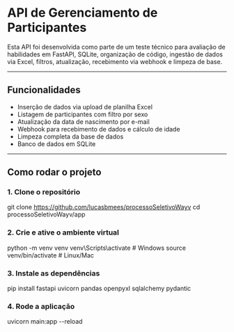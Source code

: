 #  API de Gerenciamento de Participantes

Esta API foi desenvolvida como parte de um teste técnico para avaliação de habilidades em FastAPI, SQLite, organização de código, ingestão de dados via Excel, filtros, atualização, recebimento via webhook e limpeza de base.

---

## Funcionalidades

-  Inserção de dados via upload de planilha Excel
-  Listagem de participantes com filtro por sexo
-  Atualização da data de nascimento por e-mail
-  Webhook para recebimento de dados e cálculo de idade
-  Limpeza completa da base de dados
-  Banco de dados em SQLite

---

##  Como rodar o projeto

### 1. Clone o repositório
git clone https://github.com/lucasbmees/processoSeletivoWayv
cd processoSeletivoWayv/app

### 2. Crie e ative o ambiente virtual
python -m venv venv
venv\Scripts\activate  # Windows
source venv/bin/activate  # Linux/Mac

### 3. Instale as dependências
pip install fastapi uvicorn pandas openpyxl sqlalchemy pydantic

### 4. Rode a aplicação
uvicorn main:app --reload



